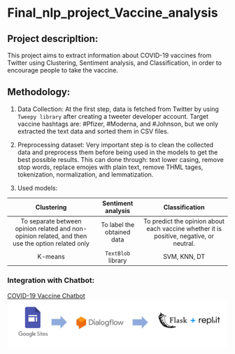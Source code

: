 # Final_nlp_project_Vaccine_analysis

## Project descripltion:
This project aims to extract information about COVID-19 vaccines from Twitter using Clustering, Sentiment analysis, and Classification, in order to encourage people to take the vaccine.


## Methodology:
1. Data Collection: At the first step, data is fetched from Twitter by using `Tweepy library` after creating a tweeter developer account. Target vaccine hashtags are: #Pfizer, #Moderna, and #Johnson, but we only extracted the text data and sorted them in CSV files.

2. Preprocessing dataset: Very important step is to clean the collected data and preprocess them before being used in the models to get the best possible results. This can done through: text lower casing, remove stop words, replace emojes with plain text, remove THML tages, tokenization, normalization, and lemmatization.

3. Used models: 

| Clustering      | Sentiment analysis | Classification     |
|   :----:    |    :----:   |     :----:    |
|  To separate between opinion related and non-opinion related, and then use the option related only| To label the obtained data|To predict the opinion about each vaccine whether it is positive, negative, or neutral.|
| K-means   | `TextBlob` library | SVM, KNN, DT      |



### Integration with Chatbot:

[COVID-19 Vaccine Chatbot](https://sites.google.com/view/vaccineprotection/home)
[<img src="https://github.com/AlshimaaGamalAlsaied/Final_nlp_project_Vaccine_analysis/blob/main/1.PNG">](https://sites.google.com/view/vaccineprotection/home)
